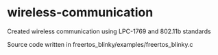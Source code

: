 # wireless-communication
Created wireless communication using LPC-1769 and 802.11b standards

Source code written in freertos_blinky/examples/freertos_blinky.c 

